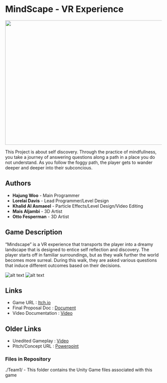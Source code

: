 # MindScape - VR Experience

<img src="https://github.com/Lorelai-anne/Team2/blob/main/Still%20Images/TitleCard.png" width="1200" height="400" />

This Project is about self discovery. Through the practice of mindfullness, you take a journey of answering questions along a path in a place you do not understand. As you follow the foggy path, the player gets to wander deeper and deeper into their subconcious.

## Authors
- **Hajung Woo** - Main Programmer
- **Lorelai Davis** - Lead Programmer/Level Design
- **Khalid Al Asmaeel** - Particle Effects/Level Design/Video Editing
- **Mais Aljambi** - 3D Artist
- **Otto Fesperman** - 3D Artist

## Game Description
“Mindscape” is a VR experience that transports the player into a dreamy landscape that is designed to entice self reflection and discovery. The player starts off in familiar surroundings, but as they walk further the world becomes more surreal. During this walk, they are asked various questions that induce different outcomes based on their decisions.

![alt text](https://github.com/Lorelai-anne/Team2/blob/main/Still%20Images/Gate.png)
![alt text](https://github.com/Lorelai-anne/Team2/blob/main/Still%20Images/Choice.png)

## Links
- Game URL : [Itch.io](https://lorelai-anne.itch.io/mindscape)
- Final Proposal Doc : [Document](https://docs.google.com/document/d/1LV1aAeXyzmSyOpTEzOoKmIGg1eMcJY5v_U6xpMQTelo/edit?usp=sharing)
- Video Documentation : [Video](https://drive.google.com/file/d/1Es8STvwdh9ebC1jFfnGEMWOr5WIRIslI/view?usp=sharing)
## Older Links
- Unedited Gameplay : [Video](https://youtu.be/kNGHDTfyWoc)
- Pitch/Concept URL : [Powerpoint](https://docs.google.com/presentation/d/1mK9QrMIcvG9l14wTSwkUO5ibIGA96X_jA2mLbKKcAaE/edit?usp=sharing)

### Files in Repository
./Team1/ - This folder contains the Unity Game files associated with this game
